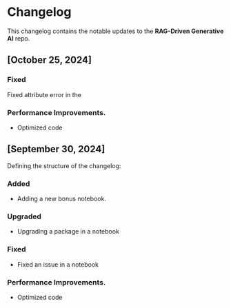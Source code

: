 # Changelog

This changelog contains the notable updates to the **RAG-Driven Generative AI** repo.



## [October 25, 2024]

### Fixed
Fixed attribute error in the 

### Performance Improvements.
- Optimized code 



## [September 30, 2024]
Defining the structure of the changelog:

### Added
- Adding a new bonus notebook.

### Upgraded
- Upgrading a package in a notebook

### Fixed
- Fixed an issue in a notebook

### Performance Improvements.
- Optimized code 
